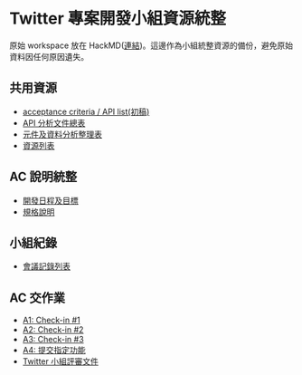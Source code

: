 # Twitter 專案開發小組資源統整  
原始 workspace 放在 HackMD([連結](https://hackmd.io/@twitter-2022/index))。這邊作為小組統整資源的備份，避免原始資料因任何原因遺失。  


## 共用資源  
* [acceptance criteria / API list(初稿)](https://docs.google.com/spreadsheets/d/1xD3pOvEcfQ0Br-adiQ_ojXzbVDYeco0-MlJ-GMvsAf8/edit#gid=0)  
* [API 分析文件總表]()  
* [元件及資料分析整理表](./view-analysis/view.analysis.md)  
* [資源列表]()  



## AC 說明統整  
* [開發日程及目標]()  
* [規格說明]()  

## 小組紀錄  
* [會議記錄列表](./meeting-minutes/index.md)  

## AC 交作業  
* [A1: Check-in #1]()  
* [A2: Check-in #2]()  
* [A3: Check-in #3]()  
* [A4: 提交指定功能]()  
* [Twitter 小組評審文件]()  
